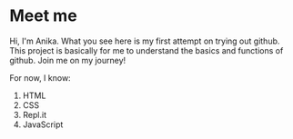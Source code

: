 # Meet me

Hi, I'm Anika. What you see here is my first attempt on trying out github. This project is basically for me to understand the basics and functions of github. Join me on my journey!

For now, I know:
1. HTML
1. CSS
1. Repl.it
2. JavaScript